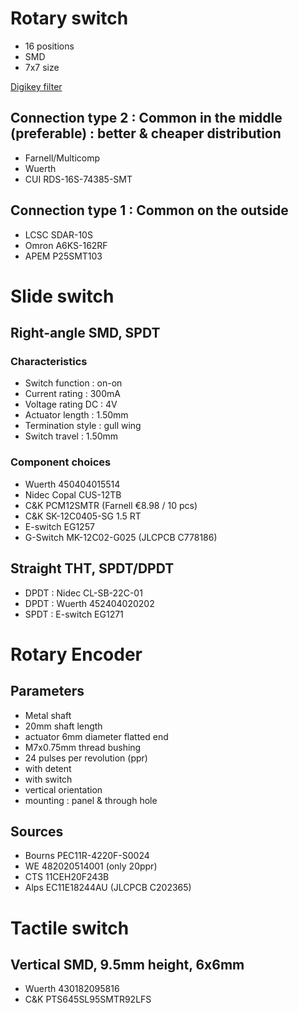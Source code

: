 # Rotary switch
* 16 positions
* SMD
* 7x7 size

[Digikey filter](https://www.digikey.be/en/products/filter/dip-switches/194?s=N4IgjCBcoGwJxVAYygMwIYBsDOBTANCAPZQDaIALAAxwDMdIAuoQA4AuUIAymwE4CWAOwDmIAL6EwtKohApIGHAWJkQtMAA44VWiEK0ArBQoB2GcxDtOPASPGEATAY2z5ivIRKRyhh1RMwTKwckNx8QqISICYGCNByaFgeKt7gfg4OeiBwFH5ZYDpULpJUMAa6kmAmGjKV2gh1cC4WVqE2EfYgGRQGrolKnqpggS0hIACSgmy4wri8nQC0mfHyfACuyl7kvYQIjGJRgfH8ACacCwUQwZxZbACeLLic6NgoB0A)
## Connection type 2 : Common in the middle (preferable) : better & cheaper distribution
* Farnell/Multicomp
* Wuerth
* CUI RDS-16S-74385-SMT

## Connection type 1 : Common on the outside
* LCSC SDAR-10S
* Omron A6KS-162RF
* APEM P25SMT103

# Slide switch 
## Right-angle SMD, SPDT
### Characteristics
* Switch function : on-on
* Current rating : 300mA
* Voltage rating DC : 4V
* Actuator length : 1.50mm
* Termination style : gull wing
* Switch travel : 1.50mm

### Component choices
* Wuerth 450404015514
* Nidec Copal CUS-12TB
* C&K PCM12SMTR (Farnell €8.98 / 10 pcs)
* C&K SK-12C0405-SG 1.5 RT
* E-switch EG1257
* G-Switch MK-12C02-G025 (JLCPCB C778186)

## Straight THT, SPDT/DPDT
* DPDT : Nidec CL-SB-22C-01
* DPDT : Wuerth 452404020202
* SPDT : E-switch EG1271

# Rotary Encoder
## Parameters
* Metal shaft
* 20mm shaft length
* actuator 6mm diameter flatted end
* M7x0.75mm thread bushing
* 24 pulses per revolution (ppr)
* with detent
* with switch
* vertical orientation
* mounting : panel & through hole

## Sources
* Bourns PEC11R-4220F-S0024
* WE 482020514001 (only 20ppr)
* CTS 11CEH20F243B
* Alps EC11E18244AU (JLCPCB C202365)

# Tactile switch
## Vertical SMD, 9.5mm height, 6x6mm
* Wuerth 430182095816
* C&K PTS645SL95SMTR92LFS